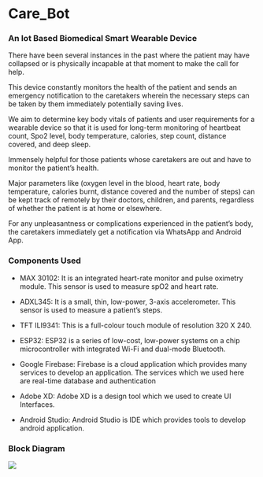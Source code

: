 # Care_Bot

### An  Iot Based Biomedical Smart Wearable Device

There have been several instances in the past where the patient may have collapsed or is physically incapable at that moment to make the call for help. 

This device constantly monitors the health of the patient and sends an emergency notification to the caretakers wherein the necessary steps can be taken by them immediately potentially saving lives.

We aim to determine key body vitals of patients and user requirements for a wearable device so that it is used for long-term monitoring of heartbeat count, Spo2 level, body temperature, calories, step count, distance covered, and deep sleep.

Immensely helpful for those patients whose caretakers are out and have to monitor the patient’s health. 

Major parameters like (oxygen level in the blood, heart rate, body temperature, calories burnt, distance covered and the number of steps) can be kept track of remotely by their doctors, children, and parents, regardless of whether the patient is at home or elsewhere.

For any unpleasantness or complications experienced in the patient’s body, the caretakers immediately get a notification via WhatsApp and Android App.



### Components Used

- MAX 30102: It is an integrated heart-rate monitor and pulse oximetry module. This sensor is used to measure spO2 and heart rate.

- ADXL345: It is a small, thin, low-power, 3-axis accelerometer. This sensor is used to measure a patient’s steps.

- TFT ILI9341: This is a full-colour touch module of resolution 320 X 240. 

- ESP32: ESP32 is a series of low-cost, low-power systems on a chip microcontroller with integrated Wi-Fi and dual-mode Bluetooth.

- Google Firebase: Firebase is a cloud application which provides many services to develop an application. The services which we used here are real-time database and authentication

- Adobe XD: Adobe XD is a design tool which we used to create UI Interfaces.

- Android Studio: Android Studio is IDE which provides tools to develop android application.



### Block Diagram

![](https://lh6.googleusercontent.com/wIFFTD_0kR24v0dnRdzP4zrb4T83ZFJD0RqLvATyW9sT3eu8zeK9ZxQLyl1OpC944HEJRHQcp-boCo4ANafjvvU4cZjyLujjfi1X-AOp8N0TSscRIdTS5-h0ZuSKki0wqpJUXVzNzqE_MG0M2KqfktuwW3Uyonz5zluVByfH2qZFlSJHubCpJH2jlbKWgEY)
